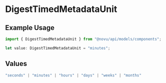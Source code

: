 # DigestTimedMetadataUnit

## Example Usage

```typescript
import { DigestTimedMetadataUnit } from "@novu/api/models/components";

let value: DigestTimedMetadataUnit = "minutes";
```

## Values

```typescript
"seconds" | "minutes" | "hours" | "days" | "weeks" | "months"
```